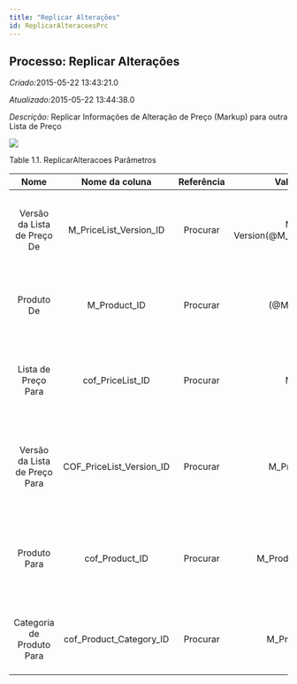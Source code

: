```yaml
---
title: "Replicar Alterações"
id: ReplicarAlteracoesPrc
---
```

<div id="d204974e1" class="section chapter">

<div class="titlepage">

<div>

<div>

## Processo: Replicar Alterações

</div>

</div>

</div>

<span class="emphasis"> *Criado:*</span>2015-05-22 13:43:21.0

<span class="emphasis">*Atualizado:*</span>2015-05-22 13:44:38.0

<span class="emphasis"> *Descrição:* </span>Replicar Informações de
Alteração de Preço (Markup) para outra Lista de Preço

![](/img/manual/ReplicarAlteracoes.png)

<div id="d204974e18" class="table">

<div class="table-title">

Table 1.1. ReplicarAlteracoes
Parâmetros

</div>

<div class="table-contents">

|             Nome              |       Nome da coluna        | Referência |                  Valores(Padrão)                  |                                       Descrição                                        |                                                     Comentário/Ajuda                                                     |
| :---------------------------: | :-------------------------: | :--------: | :-----------------------------------------------: | :------------------------------------------------------------------------------------: | :----------------------------------------------------------------------------------------------------------------------: |
|  Versão da Lista de Preço De  |  M\_PriceList\_Version\_ID  |  Procurar  | M\_PriceList Version(@M\_PriceList\_Version\_ID@) |                    Versão de Lista de Preço de Origem da Replicação                    | Each Price List can have multiple versions. The most common use is to indicate the dates that a Price List is valid for. |
|          Produto De           |       M\_Product\_ID        |  Procurar  |                (@M\_Product\_ID@)                 |               Produto de Origem para Replicação para Nova Lista de Preço               |                        Identifies an item which is either purchased or sold in this organization.                        |
|      Lista de Preço Para      |     cof\_PriceList\_ID      |  Procurar  |                   M\_PriceList                    |      Lista de Preço para qual será replicada as informações de alteração de preço      |                                                           null                                                           |
| Versão da Lista de Preço Para | COF\_PriceList\_Version\_ID |  Procurar  |               M\_PriceList Version                | Versão da Lista de Preço para qual será replicada as informações de alteração de preço | Each Price List can have multiple versions. The most common use is to indicate the dates that a Price List is valid for. |
|         Produto Para          |      cof\_Product\_ID       |  Procurar  |              M\_Product (no summary)              |          Produto para qual será replicado a informação de Alteração de Preço           |                                                           null                                                           |
|   Categoria de Produto Para   | cof\_Product\_Category\_ID  |  Procurar  |                M\_Product Category                |               Categoria de Produto para ser Replicado na Lista de Preço                |                                                           null                                                           |

</div>

</div>

  

</div>
